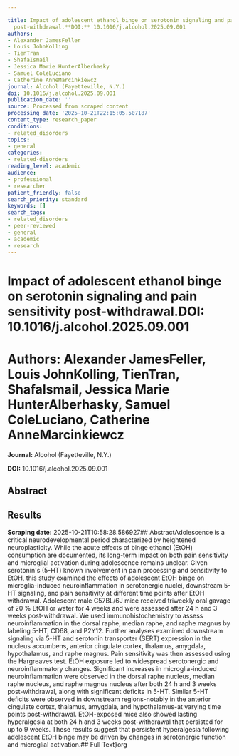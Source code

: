 ```yaml
---

title: Impact of adolescent ethanol binge on serotonin signaling and pain sensitivity
  post-withdrawal.**DOI:** 10.1016/j.alcohol.2025.09.001
authors:
- Alexander JamesFeller
- Louis JohnKolling
- TienTran
- ShafaIsmail
- Jessica Marie HunterAlberhasky
- Samuel ColeLuciano
- Catherine AnneMarcinkiewcz
journal: Alcohol (Fayetteville, N.Y.)
doi: 10.1016/j.alcohol.2025.09.001
publication_date: ''
source: Processed from scraped content
processing_date: '2025-10-21T22:15:05.507187'
content_type: research_paper
conditions:
- related_disorders
topics:
- general
categories:
- related-disorders
reading_level: academic
audience:
- professional
- researcher
patient_friendly: false
search_priority: standard
keywords: []
search_tags:
- related_disorders
- peer-reviewed
- general
- academic
- research
---
```




# Impact of adolescent ethanol binge on serotonin signaling and pain sensitivity post-withdrawal.**DOI:** 10.1016/j.alcohol.2025.09.001

# **Authors:** Alexander JamesFeller, Louis JohnKolling, TienTran, ShafaIsmail, Jessica Marie HunterAlberhasky, Samuel ColeLuciano, Catherine AnneMarcinkiewcz

**Journal:** Alcohol (Fayetteville, N.Y.)

**DOI:** 10.1016/j.alcohol.2025.09.001

## Abstract

## Results

**Scraping date:** 2025-10-21T10:58:28.586927## AbstractAdolescence is a critical neurodevelopmental period characterized by heightened neuroplasticity. While the acute effects of binge ethanol (EtOH) consumption are documented, its long-term impact on both pain sensitivity and microglial activation during adolescence remains unclear. Given serotonin's (5-HT) known involvement in pain processing and sensitivity to EtOH, this study examined the effects of adolescent EtOH binge on microglia-induced neuroinflammation in serotonergic nuclei, downstream 5-HT signaling, and pain sensitivity at different time points after EtOH withdrawal. Adolescent male C57BL/6J mice received triweekly oral gavage of 20 % EtOH or water for 4 weeks and were assessed after 24 h and 3 weeks post-withdrawal. We used immunohistochemistry to assess neuroinflammation in the dorsal raphe, median raphe, and raphe magnus by labeling 5-HT, CD68, and P2Y12. Further analyses examined downstream signaling via 5-HT and serotonin transporter (SERT) expression in the nucleus accumbens, anterior cingulate cortex, thalamus, amygdala, hypothalamus, and raphe magnus. Pain sensitivity was then assessed using the Hargreaves test. EtOH exposure led to widespread serotonergic and neuroinflammatory changes. Significant increases in microglia-induced neuroinflammation were observed in the dorsal raphe nucleus, median raphe nucleus, and raphe magnus nucleus after both 24 h and 3 weeks post-withdrawal, along with significant deficits in 5-HT. Similar 5-HT deficits were observed in downstream regions-notably in the anterior cingulate cortex, thalamus, amygdala, and hypothalamus-at varying time points post-withdrawal. EtOH-exposed mice also showed lasting hyperalgesia at both 24 h and 3 weeks post-withdrawal that persisted for up to 9 weeks. These results suggest that persistent hyperalgesia following adolescent EtOH binge may be driven by changes in serotonergic function and microglial activation.## Full Text}org
